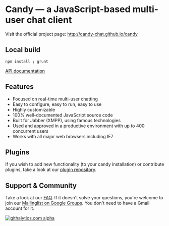 Candy — a JavaScript-based multi-user chat client
==================================================

Visit the official project page: http://candy-chat.github.io/candy

Local build
-----------
``` npm install ; grunt ``` 

[API documentation](https://candy-chat.github.io/candy/docs/files/candy-js.html)

Features
--------
- Focused on real-time multi-user chatting
- Easy to configure, easy to run, easy to use
- Highly customizable
- 100% well-documented JavaScript source code
- Built for Jabber (XMPP), using famous technologies
- Used and approved in a productive environment with up to 400 concurrent users
- Works with all major web browsers including IE7

Plugins
-------
If you wish to add new functionality (to your candy installation) or contribute plugins, take a look at our [plugin repository](http://github.com/candy-chat/candy-plugins).

Support & Community
-------------------
Take a look at our [FAQ](https://github.com/candy-chat/candy/wiki/Frequently-Asked-Questions). If it doesn't solve your questions, you're welcome to join our [Mailinglist on Google Groups](http://groups.google.com/group/candy-chat).
You don't need to have a Gmail account for it. 

[![githalytics.com alpha](https://cruel-carlota.pagodabox.com/a41a8075608abeaf99db685d7ef29cf6 "githalytics.com")](http://githalytics.com/candy-chat/candy)
